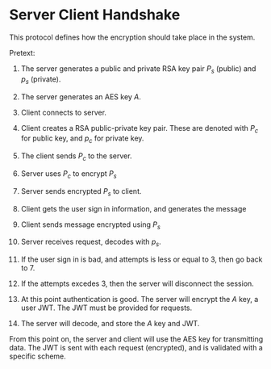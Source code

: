 # Server Client Handshake

This protocol defines how the encryption should take place in the system. 

Pretext:
1. The server generates a public and private RSA key pair $P_s$ (public) and $p_s$ (private). 
2. The server generates an AES key $A$. 

1. Client connects to server.
2. Client creates a RSA public-private key pair. These are denoted with $P_c$ for public key, and $p_c$ for private key. 
3. The client sends $P_c$ to the server. 
4. Server uses $P_c$ to encrypt $P_s$
6. Server sends encrypted $P_s$ to client.
7. Client gets the user sign in information, and generates the message
8. Client sends message encrypted using $P_s$
9. Server receives request, decodes with $p_s$. 
10. If the user sign in is bad, and attempts is less or equal to 3, then go back to 7. 
11. If the attempts excedes 3, then the server will disconnect the session. 
12. At this point authentication is good. The server will encrypt the $A$ key, a user JWT. The JWT must be provided for requests. 
13. The server will decode, and store the $A$ key and JWT.

From this point on, the server and client will use the AES key for transmitting data. The JWT is sent with each request (encrypted), and is validated with a specific scheme. 